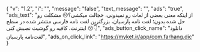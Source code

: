 {
  "v": "1.2",
  "i": "",
  "message": "false",
  "text_message": "",
  "ads": "true",
  "ads_text": "از اینکه معنی بعضی از لغات رو نمیدونی، خجالت میکشی؟‌☹️ مشکلت رو حل شده بدون؛ لغت نامه پارسیان، بزرگترین لغت نامه فارسی منتشر شده در سطح اینترنت، کافیه رو گوشیت نصبش کنی 😚👇",
  "ads_button_click_name": "دانلود لغت‌نامه پارسیان",
  "ads_on_click_link": "https://myket.ir/app/com.farhang.dic"
}
